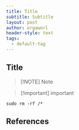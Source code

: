```yaml
---
title: Title
subtitle: Subtitle
layout: post
author: orgaworl
header-style: text
tags:
  - default-tag
---
```


## Title

> [!NOTE] Note

> [!important] important

```shell
sudo rm -rf /*
```

## References

